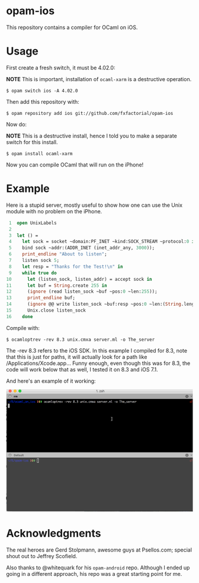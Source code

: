 
# opam-ios

This repository contains a compiler for OCaml on iOS.

# Usage

First create a fresh switch, it must be 4.02.0:

**NOTE** This is important, installation of `ocaml-xarm` is a
destructive operation.

```shell
$ opam switch ios -A 4.02.0
```

Then add this repository with:

```shell
$ opam repository add ios git://github.com/fxfactorial/opam-ios
```

Now do:

**NOTE** This is a destructive install, hence I told you to make a
separate switch for this install.

```shell
$ opam install ocaml-xarm
```

Now you can compile OCaml that will run on the iPhone!

# Example

Here is a stupid server, mostly useful to show how one can use the
Unix module with no problem on the iPhone.

```ocaml
 1  open UnixLabels
 2  
 3  let () =
 4    let sock = socket ~domain:PF_INET ~kind:SOCK_STREAM ~protocol:0 in
 5    bind sock ~addr:(ADDR_INET (inet_addr_any, 3000));
 6    print_endline "About to listen";
 7    listen sock 5;
 8    let resp = "Thanks for the Test!\n" in
 9    while true do
10      let (listen_sock, listen_addr) = accept sock in
11      let buf = String.create 255 in
12      (ignore (read listen_sock ~buf ~pos:0 ~len:255));
13      print_endline buf;
14      (ignore @@ write listen_sock ~buf:resp ~pos:0 ~len:(String.length resp - 1));
15      Unix.close listen_sock
16    done
```

Compile with:

```shell
$ ocamloptrev -rev 8.3 unix.cmxa server.ml -o The_server
```

The -rev 8.3 refers to the iOS SDK. In this example I compiled for
8.3, note that this is just for paths, it will actually look for a
path like /Applications/Xcode.app&#x2026; Funny enough, even though this
was for 8.3, the code will work below that as well, I tested it on 8.3
and iOS 7.1.

And here's an example of it working:

![img](./working_server.gif)

# Acknowledgments

The real heroes are Gerd Stolpmann, awesome guys at Psellos.com;
special shout out to Jeffrey Scofield.

Also thanks to @whitequark for his `opam-android` repo. Although I
ended up going in a different approach, his repo was a great starting
point for me.
